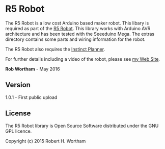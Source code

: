 # R5 Robot

The R5 Robot is a low cost Arduino based maker robot.
This libary is required as part of the [R5 Robot].
This library works with Arduino AVR architecture and has been tested with the Seeeduino Mega. The extras directory contains some parts and wiring information for the robot.

The R5 Robot also requires the [Instinct Planner].

For further details including a video of the robot, please see [my Web Site].

**Rob Wortham** - May 2016

Version
------
1.0.1 - First public upload


License
----
The R5 Robot library is Open Source Software distributed under the GNU GPL licence.

Copyright (c) 2015 Robert H. Wortham

   [Instinct Planner]: <//http://www.robwortham.com/instinct-planner/>
   [R5 Robot]: <//http://www.robwortham.com/r5-robot/>
   [my web site]: <//http://www.robwortham.com>
